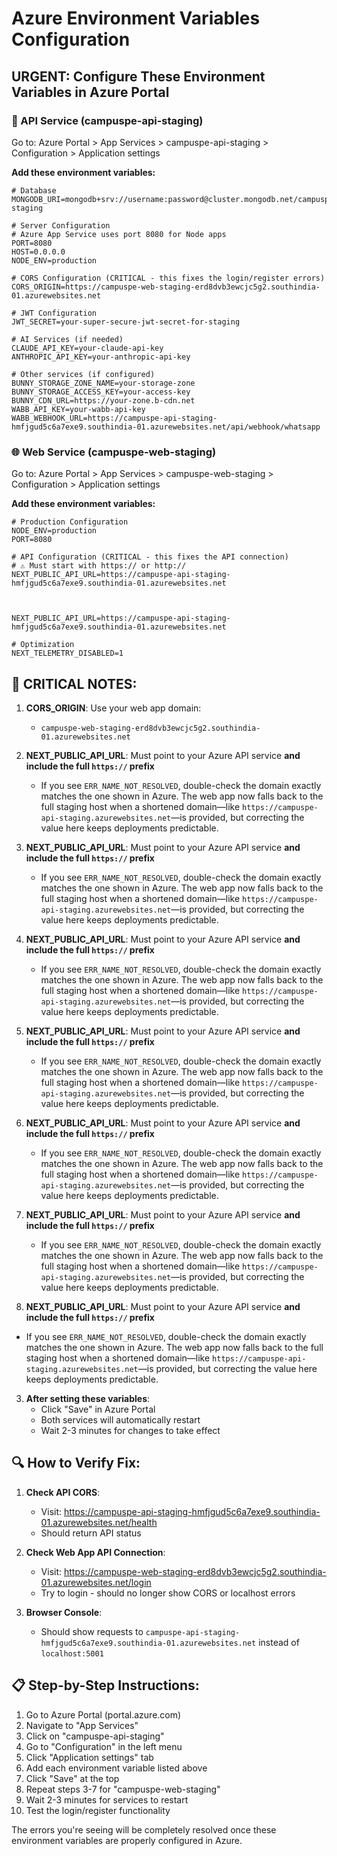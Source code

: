 # Azure Environment Variables Configuration

## URGENT: Configure These Environment Variables in Azure Portal

### 🔧 API Service (campuspe-api-staging)

Go to: Azure Portal > App Services > campuspe-api-staging > Configuration > Application settings

**Add these environment variables:**

```
# Database
MONGODB_URI=mongodb+srv://username:password@cluster.mongodb.net/campuspe-staging

# Server Configuration
# Azure App Service uses port 8080 for Node apps
PORT=8080
HOST=0.0.0.0
NODE_ENV=production

# CORS Configuration (CRITICAL - this fixes the login/register errors)
CORS_ORIGIN=https://campuspe-web-staging-erd8dvb3ewcjc5g2.southindia-01.azurewebsites.net

# JWT Configuration
JWT_SECRET=your-super-secure-jwt-secret-for-staging

# AI Services (if needed)
CLAUDE_API_KEY=your-claude-api-key
ANTHROPIC_API_KEY=your-anthropic-api-key

# Other services (if configured)
BUNNY_STORAGE_ZONE_NAME=your-storage-zone
BUNNY_STORAGE_ACCESS_KEY=your-access-key
BUNNY_CDN_URL=https://your-zone.b-cdn.net
WABB_API_KEY=your-wabb-api-key
WABB_WEBHOOK_URL=https://campuspe-api-staging-hmfjgud5c6a7exe9.southindia-01.azurewebsites.net/api/webhook/whatsapp
```

 ### 🌐 Web Service (campuspe-web-staging)

Go to: Azure Portal > App Services > campuspe-web-staging > Configuration > Application settings

**Add these environment variables:**

```
# Production Configuration
NODE_ENV=production
PORT=8080

# API Configuration (CRITICAL - this fixes the API connection)
# ⚠️ Must start with https:// or http://
NEXT_PUBLIC_API_URL=https://campuspe-api-staging-hmfjgud5c6a7exe9.southindia-01.azurewebsites.net



NEXT_PUBLIC_API_URL=https://campuspe-api-staging-hmfjgud5c6a7exe9.southindia-01.azurewebsites.net

# Optimization
NEXT_TELEMETRY_DISABLED=1
```

## 🚨 CRITICAL NOTES:

1. **CORS_ORIGIN**: Use your web app domain:
    - `campuspe-web-staging-erd8dvb3ewcjc5g2.southindia-01.azurewebsites.net`

2. **NEXT_PUBLIC_API_URL**: Must point to your Azure API service **and include the full `https://` prefix**
   - If you see `ERR_NAME_NOT_RESOLVED`, double-check the domain exactly matches the one shown in Azure. The web app now
     falls back to the full staging host when a shortened domain—like
     `https://campuspe-api-staging.azurewebsites.net`—is provided, but correcting
     the value here keeps deployments predictable.


2. **NEXT_PUBLIC_API_URL**: Must point to your Azure API service **and include the full `https://` prefix**
   - If you see `ERR_NAME_NOT_RESOLVED`, double-check the domain exactly matches the one shown in Azure. The web app now
     falls back to the full staging host when a shortened domain—like
     `https://campuspe-api-staging.azurewebsites.net`—is provided, but correcting
     the value here keeps deployments predictable.



2. **NEXT_PUBLIC_API_URL**: Must point to your Azure API service **and include the full `https://` prefix**
   - If you see `ERR_NAME_NOT_RESOLVED`, double-check the domain exactly matches the one shown in Azure. The web app now
     falls back to the full staging host when a shortened domain—like
     `https://campuspe-api-staging.azurewebsites.net`—is provided, but correcting
     the value here keeps deployments predictable.



2. **NEXT_PUBLIC_API_URL**: Must point to your Azure API service **and include the full `https://` prefix**
   - If you see `ERR_NAME_NOT_RESOLVED`, double-check the domain exactly matches the one shown in Azure. The web app now
     falls back to the full staging host when a shortened domain—like
     `https://campuspe-api-staging.azurewebsites.net`—is provided, but correcting
     the value here keeps deployments predictable.


2. **NEXT_PUBLIC_API_URL**: Must point to your Azure API service **and include the full `https://` prefix**
   - If you see `ERR_NAME_NOT_RESOLVED`, double-check the domain exactly matches the one shown in Azure. The web app now
     falls back to the full staging host when a shortened domain—like
     `https://campuspe-api-staging.azurewebsites.net`—is provided, but correcting
     the value here keeps deployments predictable.



2. **NEXT_PUBLIC_API_URL**: Must point to your Azure API service **and include the full `https://` prefix**
   - If you see `ERR_NAME_NOT_RESOLVED`, double-check the domain exactly matches the one shown in Azure. The web app now
     falls back to the full staging host when a shortened domain—like
     `https://campuspe-api-staging.azurewebsites.net`—is provided, but correcting
     the value here keeps deployments predictable.


2. **NEXT_PUBLIC_API_URL**: Must point to your Azure API service **and include the full `https://` prefix**
- If you see `ERR_NAME_NOT_RESOLVED`, double-check the domain exactly matches the one shown in Azure. The web app now
  falls back to the full staging host when a shortened domain—like
  `https://campuspe-api-staging.azurewebsites.net`—is provided, but correcting
  the value here keeps deployments predictable.


3. **After setting these variables**:
   - Click "Save" in Azure Portal
   - Both services will automatically restart
   - Wait 2-3 minutes for changes to take effect

## 🔍 How to Verify Fix:

1. **Check API CORS**:
   - Visit: https://campuspe-api-staging-hmfjgud5c6a7exe9.southindia-01.azurewebsites.net/health
   - Should return API status

2. **Check Web App API Connection**:
   - Visit: https://campuspe-web-staging-erd8dvb3ewcjc5g2.southindia-01.azurewebsites.net/login
   - Try to login - should no longer show CORS or localhost errors

3. **Browser Console**:
   - Should show requests to `campuspe-api-staging-hmfjgud5c6a7exe9.southindia-01.azurewebsites.net` instead of `localhost:5001`

## 📋 Step-by-Step Instructions:

1. Go to Azure Portal (portal.azure.com)
2. Navigate to "App Services"
3. Click on "campuspe-api-staging"
4. Go to "Configuration" in the left menu
5. Click "Application settings" tab
6. Add each environment variable listed above
7. Click "Save" at the top
8. Repeat steps 3-7 for "campuspe-web-staging"
9. Wait 2-3 minutes for services to restart
10. Test the login/register functionality

The errors you're seeing will be completely resolved once these environment variables are properly configured in Azure.
